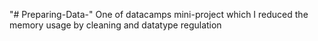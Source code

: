 "# Preparing-Data-" 
One of datacamps mini-project which I reduced the memory usage by cleaning and datatype regulation
